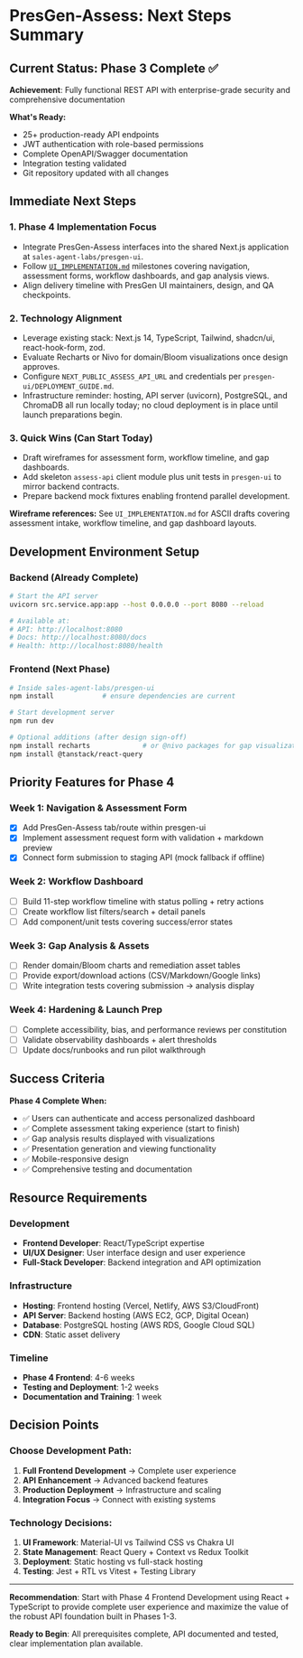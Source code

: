# PresGen-Assess: Next Steps Summary

## Current Status: Phase 3 Complete ✅

**Achievement**: Fully functional REST API with enterprise-grade security and comprehensive documentation

**What's Ready:**
- 25+ production-ready API endpoints
- JWT authentication with role-based permissions
- Complete OpenAPI/Swagger documentation
- Integration testing validated
- Git repository updated with all changes

## Immediate Next Steps

### 1. Phase 4 Implementation Focus

- Integrate PresGen-Assess interfaces into the shared Next.js application at `sales-agent-labs/presgen-ui`.
- Follow [`UI_IMPLEMENTATION.md`](UI_IMPLEMENTATION.md) milestones covering navigation, assessment forms, workflow dashboards, and gap analysis views.
- Align delivery timeline with PresGen UI maintainers, design, and QA checkpoints.

### 2. Technology Alignment

- Leverage existing stack: Next.js 14, TypeScript, Tailwind, shadcn/ui, react-hook-form, zod.
- Evaluate Recharts or Nivo for domain/Bloom visualizations once design approves.
- Configure `NEXT_PUBLIC_ASSESS_API_URL` and credentials per `presgen-ui/DEPLOYMENT_GUIDE.md`.
- Infrastructure reminder: hosting, API server (uvicorn), PostgreSQL, and ChromaDB all run locally today; no cloud deployment is in place until launch preparations begin.

### 3. Quick Wins (Can Start Today)

- Draft wireframes for assessment form, workflow timeline, and gap dashboards.
- Add skeleton `assess-api` client module plus unit tests in `presgen-ui` to mirror backend contracts.
- Prepare backend mock fixtures enabling frontend parallel development.

**Wireframe references:** See `UI_IMPLEMENTATION.md` for ASCII drafts covering assessment intake, workflow timeline, and gap dashboard layouts.

## Development Environment Setup

### Backend (Already Complete)
```bash
# Start the API server
uvicorn src.service.app:app --host 0.0.0.0 --port 8080 --reload

# Available at:
# API: http://localhost:8080
# Docs: http://localhost:8080/docs
# Health: http://localhost:8080/health
```

### Frontend (Next Phase)
```bash
# Inside sales-agent-labs/presgen-ui
npm install            # ensure dependencies are current

# Start development server
npm run dev

# Optional additions (after design sign-off)
npm install recharts             # or @nivo packages for gap visualizations
npm install @tanstack/react-query
```

## Priority Features for Phase 4

### Week 1: Navigation & Assessment Form
- [x] Add PresGen-Assess tab/route within presgen-ui
- [x] Implement assessment request form with validation + markdown preview
- [x] Connect form submission to staging API (mock fallback if offline)

### Week 2: Workflow Dashboard
- [ ] Build 11-step workflow timeline with status polling + retry actions
- [ ] Create workflow list filters/search + detail panels
- [ ] Add component/unit tests covering success/error states

### Week 3: Gap Analysis & Assets
- [ ] Render domain/Bloom charts and remediation asset tables
- [ ] Provide export/download actions (CSV/Markdown/Google links)
- [ ] Write integration tests covering submission → analysis display

### Week 4: Hardening & Launch Prep
- [ ] Complete accessibility, bias, and performance reviews per constitution
- [ ] Validate observability dashboards + alert thresholds
- [ ] Update docs/runbooks and run pilot walkthrough

## Success Criteria

**Phase 4 Complete When:**
- ✅ Users can authenticate and access personalized dashboard
- ✅ Complete assessment taking experience (start to finish)
- ✅ Gap analysis results displayed with visualizations
- ✅ Presentation generation and viewing functionality
- ✅ Mobile-responsive design
- ✅ Comprehensive testing and documentation

## Resource Requirements

### Development
- **Frontend Developer**: React/TypeScript expertise
- **UI/UX Designer**: User interface design and user experience
- **Full-Stack Developer**: Backend integration and API optimization

### Infrastructure
- **Hosting**: Frontend hosting (Vercel, Netlify, AWS S3/CloudFront)
- **API Server**: Backend hosting (AWS EC2, GCP, Digital Ocean)
- **Database**: PostgreSQL hosting (AWS RDS, Google Cloud SQL)
- **CDN**: Static asset delivery

### Timeline
- **Phase 4 Frontend**: 4-6 weeks
- **Testing and Deployment**: 1-2 weeks
- **Documentation and Training**: 1 week

## Decision Points

### Choose Development Path:
1. **Full Frontend Development** → Complete user experience
2. **API Enhancement** → Advanced backend features
3. **Production Deployment** → Infrastructure and scaling
4. **Integration Focus** → Connect with existing systems

### Technology Decisions:
1. **UI Framework**: Material-UI vs Tailwind CSS vs Chakra UI
2. **State Management**: React Query + Context vs Redux Toolkit
3. **Deployment**: Static hosting vs full-stack hosting
4. **Testing**: Jest + RTL vs Vitest + Testing Library

---

**Recommendation**: Start with Phase 4 Frontend Development using React + TypeScript to provide complete user experience and maximize the value of the robust API foundation built in Phases 1-3.

**Ready to Begin**: All prerequisites complete, API documented and tested, clear implementation plan available.
